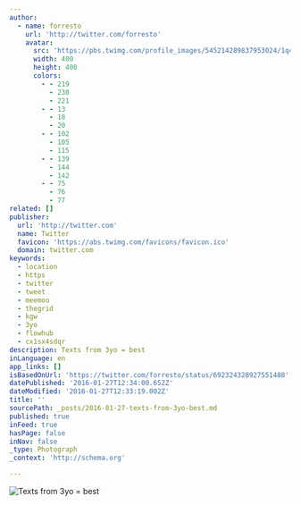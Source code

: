 ```yaml
---
author:
  - name: forresto
    url: 'http://twitter.com/forresto'
    avatar:
      src: 'https://pbs.twimg.com/profile_images/545214289837953024/1q4UeDm8_400x400.jpeg'
      width: 400
      height: 400
      colors:
        - - 219
          - 230
          - 221
        - - 13
          - 18
          - 20
        - - 102
          - 105
          - 115
        - - 139
          - 144
          - 142
        - - 75
          - 76
          - 77
related: []
publisher:
  url: 'http://twitter.com'
  name: Twitter
  favicon: 'https://abs.twimg.com/favicons/favicon.ico'
  domain: twitter.com
keywords:
  - location
  - https
  - twitter
  - tweet
  - meemoo
  - thegrid
  - kgw
  - 3yo
  - flowhub
  - cx1sx4sdqr
description: Texts from 3yo = best
inLanguage: en
app_links: []
isBasedOnUrl: 'https://twitter.com/forresto/status/692324328927551488'
datePublished: '2016-01-27T12:34:00.652Z'
dateModified: '2016-01-27T12:33:19.002Z'
title: ''
sourcePath: _posts/2016-01-27-texts-from-3yo-best.md
published: true
inFeed: true
hasPage: false
inNav: false
_type: Photograph
_context: 'http://schema.org'

---
```

![Texts from 3yo &equals; best](https://pbs.twimg.com/media/CZuhTurWkAAZbQZ.png:large)